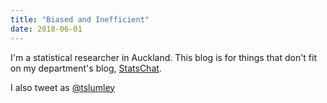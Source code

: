 ```yaml
---
title: "Biased and Inefficient"
date: 2018-06-01
---
```


I'm a statistical researcher in Auckland. This blog is for things that don't fit on my department's blog, [StatsChat](http://www.statschat.org.nz).  

I also tweet as [@tslumley](https://twitter.com/tslumley)

